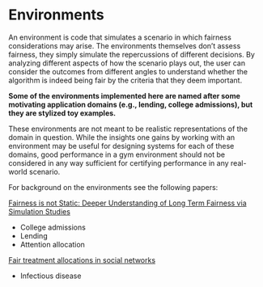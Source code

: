 # Environments

An environment is code that simulates a scenario in which fairness considerations may arise. The environments themselves don’t assess fairness, they simply simulate the repercussions of different decisions. By analyzing different aspects of how the scenario plays out, the user can consider the outcomes from different angles to understand whether the algorithm is indeed being fair by the criteria that they deem important.

**Some of the environments implemented here are named after some motivating application domains (e.g., lending, college admissions), but they are stylized toy examples.**

These environments are not meant to be realistic representations of the domain in question. While the insights one gains by working with an environment may be useful for designing systems for each of these domains, good performance in a gym environment should not be considered in any way sufficient for certifying performance in any real-world scenario.

For background on the environments see the following papers:

[Fairness is not Static: Deeper Understanding of Long Term Fairness via Simulation Studies](../../papers/acm_fat_2020_fairness_is_not_static.pdf)

* College admissions
* Lending
* Attention allocation

[Fair treatment allocations in social networks](../../papers/fairmlforhealth2019_fair_treatment_allocations_in_social_networks.pdf)

* Infectious disease

